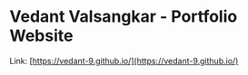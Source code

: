 # Vedant Valsangkar - Portfolio Website

Link: [https://vedant-9.github.io/](https://vedant-9.github.io/)
